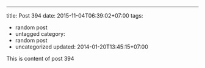 ---
title: Post 394
date: 2015-11-04T06:39:02+07:00
tags:
  - random post
  - untagged
category:
  - random post
  - uncategorized
updated: 2014-01-20T13:45:15+07:00

This is content of post 394